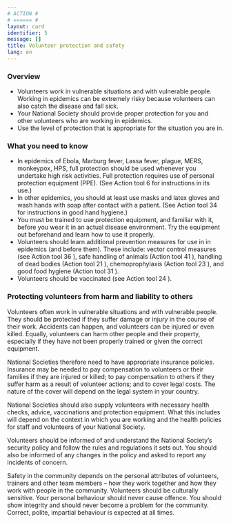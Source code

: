 ```yaml
---
# ACTION #
# ====== #
layout: card
identifier: 5
message: []
title: Volunteer protection and safety
lang: en
---
```


### Overview

- Volunteers work in vulnerable situations and with vulnerable people. Working in epidemics can be extremely risky because volunteers can also catch the disease and fall sick.
- Your National Society should provide proper protection for you and other volunteers who are working in epidemics.
- Use the level of protection that is appropriate for the situation you are in.

### What you need to know

- In epidemics of Ebola, Marburg fever, Lassa fever, plague, MERS, monkeypox, HPS, full protection should be used whenever you undertake high risk activities. Full protection requires use of personal protection equipment (PPE). (See Action tool 6 <a class="crosslink" href="{% render_depth %}{% render_link action|6 %}"><i class="fas fa-external-link-alt" aria-hidden="true"></i></a> for instructions in its use.)
- In other epidemics, you should at least use masks and latex gloves and wash hands with soap after contact with a patient. (See Action tool 34 <a class="crosslink" href="{% render_depth %}{% render_link action|34 %}"><i class="fas fa-external-link-alt" aria-hidden="true"></i></a> for instructions in good hand hygiene.)
- You must be trained to use protection equipment, and familiar with it, before you wear it in an actual disease environment. Try the equipment out beforehand and learn how to use it properly.
- Volunteers should learn additional prevention measures for use in in epidemics (and before them). These include: vector control measures (see Action tool 36 <a class="crosslink" href="{% render_depth %}{% render_link action|36 %}"><i class="fas fa-external-link-alt" aria-hidden="true"></i></a>), safe handling of animals (Action tool 41 <a class="crosslink" href="{% render_depth %}{% render_link action|41 %}"><i class="fas fa-external-link-alt" aria-hidden="true"></i></a>), handling of dead bodies (Action tool 21 <a class="crosslink" href="{% render_depth %}{% render_link action|21 %}"><i class="fas fa-external-link-alt" aria-hidden="true"></i></a>), chemoprophylaxis (Action tool 23 <a class="crosslink" href="{% render_depth %}{% render_link action|23 %}"><i class="fas fa-external-link-alt" aria-hidden="true"></i></a>), and good food hygiene (Action tool 31 <a class="crosslink" href="{% render_depth %}{% render_link action|31 %}"><i class="fas fa-external-link-alt" aria-hidden="true"></i></a>).
- Volunteers should be vaccinated (see Action tool 24 <a class="crosslink" href="{% render_depth %}{% render_link action|24 %}"><i class="fas fa-external-link-alt" aria-hidden="true"></i></a>).

### Protecting volunteers from harm and liability to others

Volunteers often work in vulnerable situations and with vulnerable people. They should be protected if they suffer damage or injury in the course of their work. Accidents can happen, and volunteers can be injured or even killed. Equally, volunteers can harm other people and their property, especially if they have not been properly trained or given the correct equipment.

National Societies therefore need to have appropriate insurance policies. Insurance may be needed to pay compensation to volunteers or their families if they are injured or killed; to pay compensation to others if they suffer harm as a result of volunteer actions; and to cover legal costs. The nature of the cover will depend on the legal system in your country.

National Societies should also supply volunteers with necessary health checks, advice, vaccinations and protection equipment. What this includes will depend on the context in which you are working and the health policies for staff and volunteers of your National Society.

Volunteers should be informed of and understand the National Society’s security policy and follow the rules and regulations it sets out. You should also be informed of any changes in the policy and asked to report any incidents of concern.

Safety in the community depends on the personal attributes of volunteers, trainers and other team members – how they work together and how they work with people in the community. Volunteers should be culturally sensitive. Your personal behaviour should never cause offence. You should show integrity and should never become a problem for the community. Correct, polite, impartial behaviour is expected at all times.

